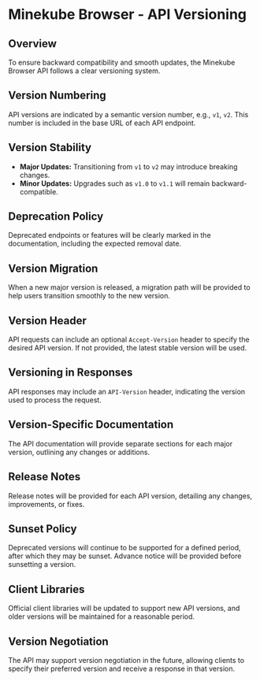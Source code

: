 # Minekube Browser - API Versioning

## Overview
To ensure backward compatibility and smooth updates, the Minekube Browser API follows a clear versioning system.

## Version Numbering
API versions are indicated by a semantic version number, e.g., `v1`, `v2`. This number is included in the base URL of each API endpoint.

## Version Stability
- **Major Updates:** Transitioning from `v1` to `v2` may introduce breaking changes.
- **Minor Updates:** Upgrades such as `v1.0` to `v1.1` will remain backward-compatible.

## Deprecation Policy
Deprecated endpoints or features will be clearly marked in the documentation, including the expected removal date.

## Version Migration
When a new major version is released, a migration path will be provided to help users transition smoothly to the new version.

## Version Header
API requests can include an optional `Accept-Version` header to specify the desired API version. If not provided, the latest stable version will be used.

## Versioning in Responses
API responses may include an `API-Version` header, indicating the version used to process the request.

## Version-Specific Documentation
The API documentation will provide separate sections for each major version, outlining any changes or additions.

## Release Notes
Release notes will be provided for each API version, detailing any changes, improvements, or fixes.

## Sunset Policy
Deprecated versions will continue to be supported for a defined period, after which they may be sunset. Advance notice will be provided before sunsetting a version.

## Client Libraries
Official client libraries will be updated to support new API versions, and older versions will be maintained for a reasonable period.

## Version Negotiation
The API may support version negotiation in the future, allowing clients to specify their preferred version and receive a response in that version.
